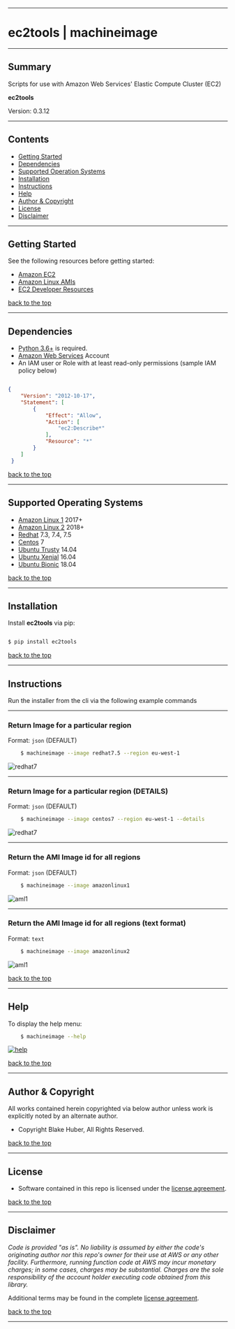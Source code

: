 <a name="top"></a>
* * *
# ec2tools | machineimage
* * *

## Summary

Scripts for use with Amazon Web Services' Elastic Compute Cluster (EC2)

**ec2tools**

Version:	0.3.12

* * *

## Contents

* [Getting Started](#getting-started)
* [Dependencies](#dependencies)
* [Supported Operation Systems](#supported-operating-systems)
* [Installation](#installation)
* [Instructions](#instructions)
* [Help](#help)
* [Author & Copyright](#author--copyright)
* [License](#license)
* [Disclaimer](#disclaimer)

* * *

## Getting Started

See the following resources before getting started:

- [Amazon EC2](https://aws.amazon.com/ec2)
- [Amazon Linux AMIs](https://aws.amazon.com/amazon-linux-ami)
- [EC2 Developer Resources](https://aws.amazon.com/ec2/developer-resources/)

[back to the top](#top)

* * *

## Dependencies

* [Python 3.6+](https://www.python.org) is required.
* [Amazon Web Services](https://aws.amazon.com) Account
* An IAM user or Role with at least read-only permissions (sample IAM policy below)

```json

{
    "Version": "2012-10-17",
    "Statement": [
        {
            "Effect": "Allow",
            "Action": [
                "ec2:Describe*"
            ],
            "Resource": "*"
        }
    ]
 }

```

[back to the top](#top)

* * *

## Supported Operating Systems

* [Amazon Linux 1](https://aws.amazon.com/amazon-linux-ami) 2017+
* [Amazon Linux 2](https://aws.amazon.com/amazon-linux-2) 2018+
* [Redhat](https://aws.amazon.com/partners/redhat/) 7.3, 7.4, 7.5
* [Centos](https://aws.amazon.com/marketplace/seller-profile?id=16cb8b03-256e-4dde-8f34-1b0f377efe89) 7
* [Ubuntu Trusty](https://aws.amazon.com/marketplace/search/results?x=0&y=0&searchTerms=ubuntu+14.04) 14.04
* [Ubuntu Xenial](https://aws.amazon.com/marketplace/pp/B01JBL2M0O?qid=1532883122707) 16.04
* [Ubuntu Bionic](https://aws.amazon.com/marketplace/search/results?x=0&y=0&searchTerms=ubuntu+18.04) 18.04

[back to the top](#top)

* * *

## Installation

Install **ec2tools** via pip:

```bash

$ pip install ec2tools

```

[back to the top](#top)

* * *

## Instructions

Run the installer from the cli via the following example commands

* * *

### Return Image for a particular region

Format:  `json` (DEFAULT)

```bash
    $ machineimage --image redhat7.5 --region eu-west-1
```

![redhat7](./assets/redhat7.5-1region.png)

* * *

### Return Image for a particular region (DETAILS)

Format:  `json` (DEFAULT)

```bash
    $ machineimage --image centos7 --region eu-west-1 --details
```

![redhat7](./assets/centos7-details.png)

* * *

### Return the AMI Image id for all regions

Format:  `json` (DEFAULT)

```bash
    $ machineimage --image amazonlinux1
```

![aml1](./assets/aml1-allregions.png)

* * *

### Return the AMI Image id for all regions (text format)

Format:  `text`

```bash
    $ machineimage --image amazonlinux2
```

![aml1](./assets/aml2-text.png)

[back to the top](#top)

* * *

## Help

To display the help menu:

```bash
    $ machineimage --help
```

[![help](./assets/help-menu.png)](https://rawgithub.com/fstab50/ec2tools/master/assets/help-menu.png)

[back to the top](#top)

* * *

## Author & Copyright

All works contained herein copyrighted via below author unless work is explicitly noted by an alternate author.

* Copyright Blake Huber, All Rights Reserved.

[back to the top](#top)

* * *

## License

* Software contained in this repo is licensed under the [license agreement](./LICENSE.md).

[back to the top](#top)

* * *

## Disclaimer

*Code is provided "as is". No liability is assumed by either the code's originating author nor this repo's owner for their use at AWS or any other facility. Furthermore, running function code at AWS may incur monetary charges; in some cases, charges may be substantial. Charges are the sole responsibility of the account holder executing code obtained from this library.*

Additional terms may be found in the complete [license agreement](./LICENSE.md).

[back to the top](#top)

* * *
